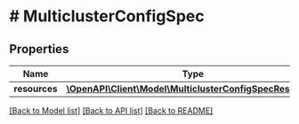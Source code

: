 # # MulticlusterConfigSpec

## Properties

Name | Type | Description | Notes
------------ | ------------- | ------------- | -------------
**resources** | [**\OpenAPI\Client\Model\MulticlusterConfigSpecResources**](MulticlusterConfigSpecResources.md) |  |

[[Back to Model list]](../../README.md#models) [[Back to API list]](../../README.md#endpoints) [[Back to README]](../../README.md)
